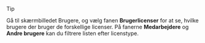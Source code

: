 <!-- markdownlint-disable-file MD041 -->
> [!TIP]
> Gå til skærmbilledet Brugere, og vælg fanen **Brugerlicenser** for at se, hvilke brugere der bruger de forskellige licenser. På fanerne **Medarbejdere** og **Andre brugere** kan du filtrere listen efter licenstype.
